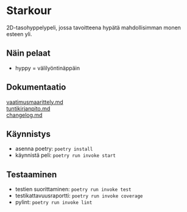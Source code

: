 # Starkour  
2D-tasohyppelypeli, jossa tavoitteena hypätä mahdollisimman monen esteen yli.

## Näin pelaat
- hyppy = välilyöntinäppäin

## Dokumentaatio 
[vaatimusmaarittely.md](https://github.com/sohvip/ot-harjoitustyo/blob/master/dokumentaatio/vaatimusmaarittely.md)  
[tuntikirjanpito.md](https://github.com/sohvip/ot-harjoitustyo/blob/master/dokumentaatio/tuntikirjanpito.md)  
[changelog.md](https://github.com/sohvip/ot-harjoitustyo/blob/master/dokumentaatio/changelog.md)  

## Käynnistys
- asenna poetry: `poetry install`
- käynnistä peli: `poetry run invoke start`

## Testaaminen
- testien suorittaminen: `poetry run invoke test`
- testikattavuusraportti: `poetry run invoke coverage`
- pylint: `poetry run invoke lint`
